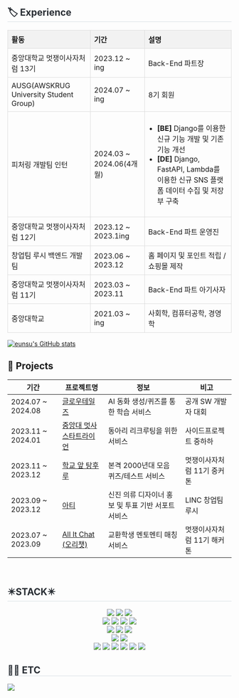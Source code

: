 <div align="left">
  <h2 style="border-bottom: 1px solid #d8dee4; color: #282d33;">🏷️ Experience</h2>
  <table style="width: 100%; border-collapse: collapse;">
    <tr style="background-color: #f2f2f2;">
      <th style="text-align: left; padding: 8px; border: 1px solid #ddd;">활동</th>
      <th style="text-align: left; padding: 8px; border: 1px solid #ddd;">기간</th>
      <th style="text-align: left; padding: 8px; border: 1px solid #ddd;">설명</th>
    </tr>
    <tr>
      <td style="padding: 8px; border: 1px solid #ddd;">중앙대학교 멋쟁이사자처럼 13기 </td>
      <td style="padding: 8px; border: 1px solid #ddd;">2023.12 ~ ing </td>
      <td style="padding: 8px; border: 1px solid #ddd;">Back-End 파트장 </td>
    </tr>
  <tr>
    <td style="padding: 8px; border: 1px solid #ddd;">AUSG(AWSKRUG University Student Group)</td>
    <td style="padding: 8px; border: 1px solid #ddd;">2024.07 ~ ing </td>
    <td style="padding: 8px; border: 1px solid #ddd;">8기 회원</td>
  </tr>
  <tr>
    <td style="padding: 8px; border: 1px solid #ddd;">피처링 개발팀 인턴</td>
    <td style="padding: 8px; border: 1px solid #ddd;">2024.03 ~ 2024.06(4개월)</td>
    <td style="padding: 8px; border: 1px solid #ddd;">
      <ul style="padding-left: 20px;">
        <li><strong>[BE]</strong> Django를 이용한 신규 기능 개발 및 기존 기능 개선</li>
        <li><strong>[DE]</strong> Django, FastAPI, Lambda를 이용한 신규 SNS 플랫폼 데이터 수집 및 저장부 구축</li>
      </ul>
    </td>
  </tr>
    <tr>
      <td style="padding: 8px; border: 1px solid #ddd;">중앙대학교 멋쟁이사자처럼 12기</td>
      <td style="padding: 8px; border: 1px solid #ddd;">2023.12 ~ 2023.1ing </td>
      <td style="padding: 8px; border: 1px solid #ddd;">Back-End 파트 운영진 </td>
    </tr>
    <tr>
      <td style="padding: 8px; border: 1px solid #ddd;">창업팀 루시 백엔드 개발팀</td>
      <td style="padding: 8px; border: 1px solid #ddd;">2023.06 ~ 2023.12 </td>
      <td style="padding: 8px; border: 1px solid #ddd;">홈 페이지 및 포인트 적립 / 쇼핑몰 제작</td>
    </tr>
    <tr>
      <td style="padding: 8px; border: 1px solid #ddd;">중앙대학교 멋쟁이사자처럼 11기</td>
      <td style="padding: 8px; border: 1px solid #ddd;">2023.03 ~ 2023.11 </td>
      <td style="padding: 8px; border: 1px solid #ddd;">Back-End 파트 아기사자</td>
    </tr>
    <tr>
      <td style="padding: 8px; border: 1px solid #ddd;">중앙대학교</td>
      <td style="padding: 8px; border: 1px solid #ddd;">2021.03 ~ ing </td>
      <td style="padding: 8px; border: 1px solid #ddd;">사회학, 컴퓨터공학, 경영학</td>
    </tr>
  </table>
</div>

    
[![eunsu's GitHub stats](https://github-readme-stats.vercel.app/api?username=eunsu02&hide=stars&theme=radical)](https://github.com/eunsu02/github-readme-stats)<br>

## 🔆 Projects
| 기간 | 프로젝트명 | 정보 | 비고 |
| ------------ | ------------- | ------------- | ------------- |
| 2024.07 ~ 2024.08 | [글로우테일즈](https://github.com/GlowTales/GlowTales-Server) | AI 동화 생성/퀴즈를 통한 학습 서비스 | 공개 SW 개발자 대회 |
| 2023.11 ~ 2024.01 | [중앙대 멋사 스타트라이언](https://github.com/cau-likelion-org/startlion-server) | 동아리 리크루팅을 위한 서비스 | 사이드프로젝트 중하하 |
| 2023.11 ~ 2023.12 | [학교 앞 탕후루](https://github.com/huru-huru/huruhuru-Client) | 본격 2000년대 모음 퀴즈/테스트 서비스 | 멋쟁이사자처럼 11기 중커톤 |
| 2023.09 ~ 2023.12 | [아티](https://github.com/Lucy-Arti/Arti-Client) | 신진 의류 디자이너 홍보 및 투표 기반 서포트 서비스| LINC 창업팀 루시 |
| 2023.07 ~ 2023.09 | [All It Chat (오리챗)](https://github.com/Team-All-It-Chat/AIC-Web) | 교환학생 멘토멘티 매칭 서비스 | 멋쟁이사자처럼 11기 해커톤|
<br>

<div align="left">
    <h2 style="border-bottom: 1px solid #d8dee4; color: #282d33;"> ✴️STACK✴️ </h2>
    <!-- 프레임워크 -->
    <div style="margin: 0 auto; text-align: center;" align="left">
        <img src="https://img.shields.io/badge/Spring Boot-6DB33F?style=for-the-badge&logo=Spring Boot&logoColor=white">
        <img src="https://img.shields.io/badge/Django-092E20?style=for-the-badge&logo=Django&logoColor=white">
        <img src="https://img.shields.io/badge/FastAPI-005571?style=for-the-badge&logo=fastapi&logoColor=white">
    </div>
    <!-- 데이터베이스 -->
    <div style="margin: 0 auto; text-align: center;" align="left">
        <img src="https://img.shields.io/badge/mysql-4479A1.svg?style=for-the-badge&logo=mysql&logoColor=white">
        <img src="https://img.shields.io/badge/postgres-%23316192.svg?style=for-the-badge&logo=postgresql&logoColor=white">
        <img src="https://img.shields.io/badge/sqlite-%2307405e.svg?style=for-the-badge&logo=sqlite&logoColor=white">
        <img src="https://img.shields.io/badge/Redis-DC382D?style=for-the-badge&logo=Redis&logoColor=white">
    </div>
    <!-- 클라우드 -->
    <div style="margin: 0 auto; text-align: center;" align="left">
        <img src="https://img.shields.io/badge/Amazon AWS-232F3E?style=for-the-badge&logo=Amazon AWS&logoColor=white">
        <img src="https://img.shields.io/badge/Amazon%20EC2-FF9900?style=for-the-badge&logo=Amazon%20EC2&logoColor=white">
        <img src="https://img.shields.io/badge/Amazon%20S3-569A31?style=for-the-badge&logo=Amazon%20S3&logoColor=white">
    </div>
    <!-- 기타 -->
    <div style="margin: 0 auto; text-align: center;" align="left">
        <img src="https://img.shields.io/badge/docker-%230db7ed.svg?style=for-the-badge&logo=docker&logoColor=white">
        <img src="https://img.shields.io/badge/Celery-37814A?style=for-the-badge&logo=Celery&logoColor=white">
    </div>
    <!-- 도구 -->
    <div style="margin: 0 auto; text-align: center;" align="left">
        <img src="https://img.shields.io/badge/Git-F05032?style=for-the-badge&logo=Git&logoColor=white">
        <img src="https://img.shields.io/badge/Github-181717?style=for-the-badge&logo=Github&logoColor=white">
        <img src="https://img.shields.io/badge/Slack-4A154B?style=for-the-badge&logo=Slack&logoColor=white">
        <img src="https://img.shields.io/badge/Postman-FF6C37?style=for-the-badge&logo=postman&logoColor=white">
        <img src="https://img.shields.io/badge/-Swagger-%23Clojure?style=for-the-badge&logo=swagger&logoColor=white">
        <img src="https://img.shields.io/badge/jira-%230A0FFF.svg?style=for-the-badge&logo=jira&logoColor=white">
    </div>

</div>
    <div align= "left">
    <h2 style="border-bottom: 1px solid #d8dee4; color: #282d33;"> 🧑‍💻 ETC </h2>
</a>
    <div align= "left"> <a href=https://velog.io/@eunsu02> <img src="https://img.shields.io/badge/Velog-20C997?style=for-the-badge&logo=Velog&logoColor=white&link=https://velog.io/@eunsu02"> </a>
    </div><br>

